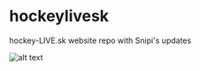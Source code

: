 # hockeylivesk
hockey-LIVE.sk website repo with Snipi's updates

![alt text](https://repository-images.githubusercontent.com/325552509/ead94200-4aa8-11eb-8624-b2d52b277de2)
